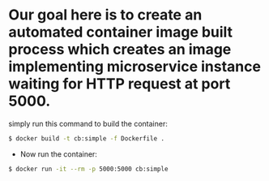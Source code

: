 # Our goal here is to create an automated container image built process which creates an image implementing microservice instance waiting for HTTP request at port 5000.
simply run this command to build the container: 
```bash
$ docker build -t cb:simple -f Dockerfile .
```

- Now run the container:
```bash
$ docker run -it --rm -p 5000:5000 cb:simple
```

